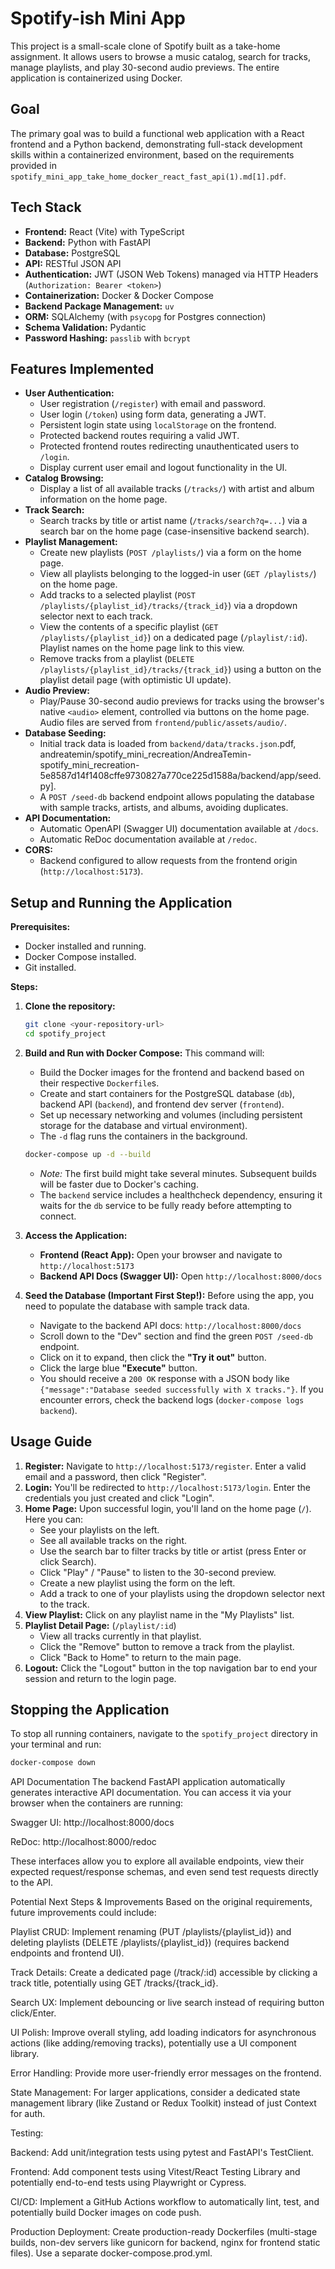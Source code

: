 # Spotify-ish Mini App

This project is a small-scale clone of Spotify built as a take-home assignment. It allows users to browse a music catalog, search for tracks, manage playlists, and play 30-second audio previews. The entire application is containerized using Docker.

## Goal

The primary goal was to build a functional web application with a React frontend and a Python backend, demonstrating full-stack development skills within a containerized environment, based on the requirements provided in `spotify_mini_app_take_home_docker_react_fast_api(1).md[1].pdf`.

## Tech Stack

* **Frontend:** React (Vite) with TypeScript
* **Backend:** Python with FastAPI
* **Database:** PostgreSQL
* **API:** RESTful JSON API
* **Authentication:** JWT (JSON Web Tokens) managed via HTTP Headers (`Authorization: Bearer <token>`)
* **Containerization:** Docker & Docker Compose
* **Backend Package Management:** `uv`
* **ORM:** SQLAlchemy (with `psycopg` for Postgres connection)
* **Schema Validation:** Pydantic
* **Password Hashing:** `passlib` with `bcrypt`

## Features Implemented

* **User Authentication:**
    * User registration (`/register`) with email and password.
    * User login (`/token`) using form data, generating a JWT.
    * Persistent login state using `localStorage` on the frontend.
    * Protected backend routes requiring a valid JWT.
    * Protected frontend routes redirecting unauthenticated users to `/login`.
    * Display current user email and logout functionality in the UI.
* **Catalog Browsing:**
    * Display a list of all available tracks (`/tracks/`) with artist and album information on the home page.
* **Track Search:**
    * Search tracks by title or artist name (`/tracks/search?q=...`) via a search bar on the home page (case-insensitive backend search).
* **Playlist Management:**
    * Create new playlists (`POST /playlists/`) via a form on the home page.
    * View all playlists belonging to the logged-in user (`GET /playlists/`) on the home page.
    * Add tracks to a selected playlist (`POST /playlists/{playlist_id}/tracks/{track_id}`) via a dropdown selector next to each track.
    * View the contents of a specific playlist (`GET /playlists/{playlist_id}`) on a dedicated page (`/playlist/:id`). Playlist names on the home page link to this view.
    * Remove tracks from a playlist (`DELETE /playlists/{playlist_id}/tracks/{track_id}`) using a button on the playlist detail page (with optimistic UI update).
* **Audio Preview:**
    * Play/Pause 30-second audio previews for tracks using the browser's native `<audio>` element, controlled via buttons on the home page. Audio files are served from `frontend/public/assets/audio/`.
* **Database Seeding:**
    * Initial track data is loaded from `backend/data/tracks.json`.pdf, andreatemin/spotify_mini_recreation/AndreaTemin-spotify_mini_recreation-5e8587d14f1408cffe9730827a770ce225d1588a/backend/app/seed.py].
    * A `POST /seed-db` backend endpoint allows populating the database with sample tracks, artists, and albums, avoiding duplicates.
* **API Documentation:**
    * Automatic OpenAPI (Swagger UI) documentation available at `/docs`.
    * Automatic ReDoc documentation available at `/redoc`.
* **CORS:**
    * Backend configured to allow requests from the frontend origin (`http://localhost:5173`).

## Setup and Running the Application

**Prerequisites:**

* Docker installed and running.
* Docker Compose installed.
* Git installed.

**Steps:**

1.  **Clone the repository:**
    ```bash
    git clone <your-repository-url>
    cd spotify_project
    ```

2.  **Build and Run with Docker Compose:**
    This command will:
    * Build the Docker images for the frontend and backend based on their respective `Dockerfile`s.
    * Create and start containers for the PostgreSQL database (`db`), backend API (`backend`), and frontend dev server (`frontend`).
    * Set up necessary networking and volumes (including persistent storage for the database and virtual environment).
    * The `-d` flag runs the containers in the background.

    ```bash
    docker-compose up -d --build
    ```
    * *Note:* The first build might take several minutes. Subsequent builds will be faster due to Docker's caching.
    * The `backend` service includes a healthcheck dependency, ensuring it waits for the `db` service to be fully ready before attempting to connect.

3.  **Access the Application:**
    * **Frontend (React App):** Open your browser and navigate to `http://localhost:5173`
    * **Backend API Docs (Swagger UI):** Open `http://localhost:8000/docs`

4.  **Seed the Database (Important First Step!):**
    Before using the app, you need to populate the database with sample track data.
    * Navigate to the backend API docs: `http://localhost:8000/docs`
    * Scroll down to the "Dev" section and find the green `POST /seed-db` endpoint.
    * Click on it to expand, then click the **"Try it out"** button.
    * Click the large blue **"Execute"** button.
    * You should receive a `200 OK` response with a JSON body like `{"message":"Database seeded successfully with X tracks."}`. If you encounter errors, check the backend logs (`docker-compose logs backend`).

## Usage Guide

1.  **Register:** Navigate to `http://localhost:5173/register`. Enter a valid email and a password, then click "Register".
2.  **Login:** You'll be redirected to `http://localhost:5173/login`. Enter the credentials you just created and click "Login".
3.  **Home Page:** Upon successful login, you'll land on the home page (`/`). Here you can:
    * See your playlists on the left.
    * See all available tracks on the right.
    * Use the search bar to filter tracks by title or artist (press Enter or click Search).
    * Click "Play" / "Pause" to listen to the 30-second preview.
    * Create a new playlist using the form on the left.
    * Add a track to one of your playlists using the dropdown selector next to the track.
4.  **View Playlist:** Click on any playlist name in the "My Playlists" list.
5.  **Playlist Detail Page:** (`/playlist/:id`)
    * View all tracks currently in that playlist.
    * Click the "Remove" button to remove a track from the playlist.
    * Click "Back to Home" to return to the main page.
6.  **Logout:** Click the "Logout" button in the top navigation bar to end your session and return to the login page.

## Stopping the Application

To stop all running containers, navigate to the `spotify_project` directory in your terminal and run:

```bash
docker-compose down
```


API Documentation
The backend FastAPI application automatically generates interactive API documentation. You can access it via your browser when the containers are running:

Swagger UI: http://localhost:8000/docs

ReDoc: http://localhost:8000/redoc

These interfaces allow you to explore all available endpoints, view their expected request/response schemas, and even send test requests directly to the API.

Potential Next Steps & Improvements
Based on the original requirements, future improvements could include:

Playlist CRUD: Implement renaming (PUT /playlists/{playlist_id}) and deleting playlists (DELETE /playlists/{playlist_id}) (requires backend endpoints and frontend UI).

Track Details: Create a dedicated page (/track/:id) accessible by clicking a track title, potentially using GET /tracks/{track_id}.

Search UX: Implement debouncing or live search instead of requiring button click/Enter.

UI Polish: Improve overall styling, add loading indicators for asynchronous actions (like adding/removing tracks), potentially use a UI component library.

Error Handling: Provide more user-friendly error messages on the frontend.

State Management: For larger applications, consider a dedicated state management library (like Zustand or Redux Toolkit) instead of just Context for auth.

Testing:

Backend: Add unit/integration tests using pytest and FastAPI's TestClient.

Frontend: Add component tests using Vitest/React Testing Library and potentially end-to-end tests using Playwright or Cypress.

CI/CD: Implement a GitHub Actions workflow to automatically lint, test, and potentially build Docker images on code push.

Production Deployment: Create production-ready Dockerfiles (multi-stage builds, non-dev servers like gunicorn for backend, nginx for frontend static files). Use a separate docker-compose.prod.yml.
